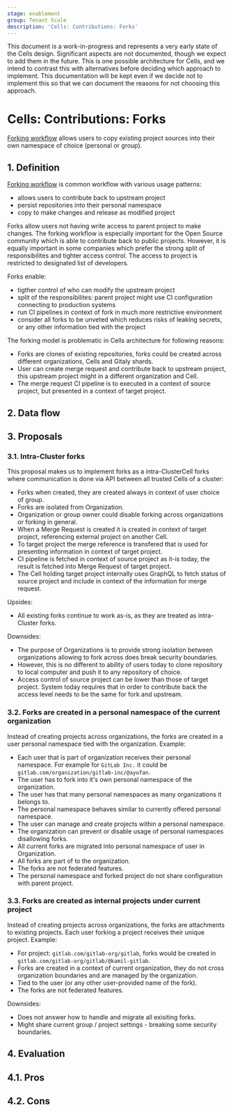 ```yaml
---
stage: enablement
group: Tenant Scale
description: 'Cells: Contributions: Forks'
---
```


<!-- vale gitlab.FutureTense = NO -->

This document is a work-in-progress and represents a very early state of the
Cells design. Significant aspects are not documented, though we expect to add
them in the future. This is one possible architecture for Cells, and we intend to
contrast this with alternatives before deciding which approach to implement.
This documentation will be kept even if we decide not to implement this so that
we can document the reasons for not choosing this approach.

# Cells: Contributions: Forks

[Forking workflow](../../../user/project/repository/forking_workflow.md) allows users
to copy existing project sources into their own namespace of choice (personal or group).

## 1. Definition

[Forking workflow](../../../user/project/repository/forking_workflow.md) is common workflow
with various usage patterns:

- allows users to contribute back to upstream project
- persist repositories into their personal namespace
- copy to make changes and release as modified project

Forks allow users not having write access to parent project to make changes. The forking workflow
is especially important for the Open Source community which is able to contribute back
to public projects. However, it is equally important in some companies which prefer the strong split
of responsibilites and tighter access control. The access to project is restricted
to designated list of developers.

Forks enable:

- tigther control of who can modify the upstream project
- split of the responsibilites: parent project might use CI configuration connecting to production systems
- run CI pipelines in context of fork in much more restrictive environment
- consider all forks to be unveted which reduces risks of leaking secrets, or any other information
  tied with the project

The forking model is problematic in Cells architecture for following reasons:

- Forks are clones of existing repositories, forks could be created across different organizations, Cells and Gitaly shards.
- User can create merge request and contribute back to upstream project, this upstream project might in a different organization and Cell.
- The merge request CI pipeline is to executed in a context of source project, but presented in a context of target project.

## 2. Data flow

## 3. Proposals

### 3.1. Intra-Cluster forks

This proposal makes us to implement forks as a intra-ClusterCell forks where communication is done via API
between all trusted Cells of a cluster:

- Forks when created, they are created always in context of user choice of group.
- Forks are isolated from Organization.
- Organization or group owner could disable forking across organizations or forking in general.
- When a Merge Request is created it is created in context of target project, referencing
  external project on another Cell.
- To target project the merge reference is transfered that is used for presenting information
  in context of target project.
- CI pipeline is fetched in context of source project as it-is today, the result is fetched into
  Merge Request of target project.
- The Cell holding target project internally uses GraphQL to fetch status of source project
  and include in context of the information for merge request.

Upsides:

- All existing forks continue to work as-is, as they are treated as intra-Cluster forks.

Downsides:

- The purpose of Organizations is to provide strong isolation between organizations
  allowing to fork across does break security boundaries.
- However, this is no different to ability of users today to clone repository to local computer
  and push it to any repository of choice.
- Access control of source project can be lower than those of target project. System today
  requires that in order to contribute back the access level needs to be the same for fork and upstream.

### 3.2. Forks are created in a personal namespace of the current organization

Instead of creating projects across organizations, the forks are created in a user personal namespace
tied with the organization. Example:

- Each user that is part of organization receives their personal namespace. For example for `GitLab Inc.`
  it could be `gitlab.com/organization/gitlab-inc/@ayufan`.
- The user has to fork into it's own personal namespace of the organization.
- The user has that many personal namespaces as many organizations it belongs to.
- The personal namespace behaves similar to currently offered personal namespace.
- The user can manage and create projects within a personal namespace.
- The organization can prevent or disable usage of personal namespaces disallowing forks.
- All current forks are migrated into personal namespace of user in Organization.
- All forks are part of to the organization.
- The forks are not federated features.
- The personal namespace and forked project do not share configuration with parent project.

### 3.3. Forks are created as internal projects under current project

Instead of creating projects across organizations, the forks are attachments to existing projects.
Each user forking a project receives their unique project. Example:

- For project: `gitlab.com/gitlab-org/gitlab`, forks would be created in `gitlab.com/gitlab-org/gitlab/@kamil-gitlab`.
- Forks are created in a context of current organization, they do not cross organization boundaries
  and are managed by the organization.
- Tied to the user (or any other user-provided name of the fork).
- The forks are not federated features.

Downsides:

- Does not answer how to handle and migrate all exisiting forks.
- Might share current group / project settings - breaking some security boundaries.

## 4. Evaluation

## 4.1. Pros

## 4.2. Cons
